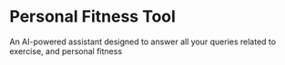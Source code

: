 # Personal Fitness Tool
An AI-powered assistant designed to answer all your queries related to exercise, and personal fitness
